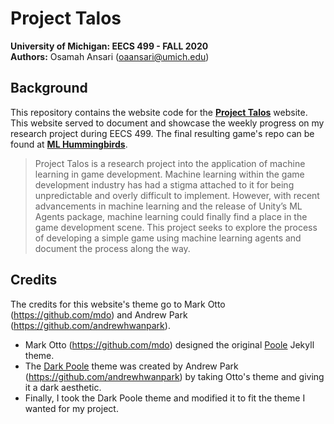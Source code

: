 # Project Talos
**University of Michigan: EECS 499 - FALL 2020**  
**Authors:** Osamah Ansari (<oaansari@umich.edu>)


## Background

This repository contains the website code for the **[Project Talos](https://projecttalos.com/)** website. This website served to document and showcase the weekly progress on my research project during EECS 499. The final resulting game's repo can be found at **[ML Hummingbirds](https://github.com/OsamahAnsari/ML-Hummingbirds)**.  

> Project Talos is a research project into the application of machine learning in game development. Machine learning within the game development industry has had a stigma attached   to it for being unpredictable and overly difficult to implement. However, with recent advancements in machine learning and the release of Unity’s ML Agents package, machine       learning could finally find a place in the game development scene. This project seeks to explore the process of developing a simple game using machine learning agents and         document the process along the way.


## Credits

The credits for this website's theme go to Mark Otto (https://github.com/mdo) and Andrew Park (https://github.com/andrewhwanpark). 
 - Mark Otto (https://github.com/mdo) designed the original [Poole](http://mdo.github.io/poole/) Jekyll theme. 
 - The [Dark Poole](https://andrewhwanpark.github.io/dark-poole/) theme was created by Andrew Park (https://github.com/andrewhwanpark) by taking Otto's theme and giving it a dark aesthetic.
 - Finally, I took the Dark Poole theme and modified it to fit the theme I wanted for my project.
